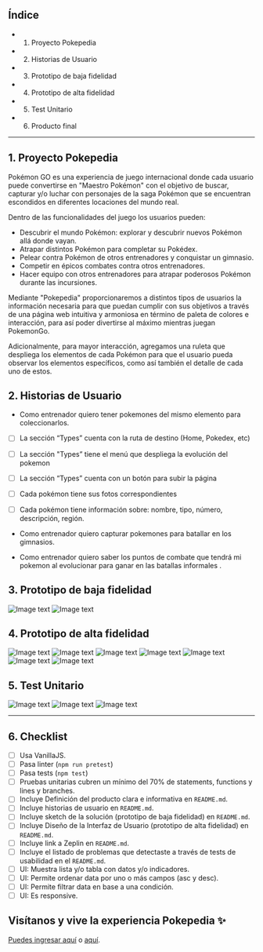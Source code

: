## Índice

* 1. Proyecto Pokepedia
* 2. Historias de Usuario
* 3. Prototipo de baja fidelidad 
* 4. Prototipo de alta fidelidad 
* 5. Test Unitario
* 6. Producto final

***

## 1. Proyecto Pokepedia

Pokémon GO es una experiencia de juego internacional donde cada usuario puede convertirse en "Maestro Pokémon" con el objetivo de buscar, capturar y/o luchar con personajes de la saga Pokémon que se encuentran escondidos en diferentes locaciones del mundo real.

Dentro de las funcionalidades del juego los usuarios pueden:

- Descubrir el mundo Pokémon: explorar y descubrir nuevos Pokémon allá donde vayan.
- Atrapar distintos Pokémon para completar su Pokédex.
- Pelear contra Pokémon de otros entrenadores y conquistar un gimnasio.
- Competir en épicos combates contra otros entrenadores.
- Hacer equipo con otros entrenadores para atrapar poderosos Pokémon durante las incursiones.

Mediante "Pokepedia" proporcionaremos a distintos tipos de usuarios la información necesaria para que puedan cumplir con sus objetivos a través de una página web intuitiva y armoniosa en término de paleta de colores e interacción, para así poder divertirse al máximo mientras juegan PokemonGo.

Adicionalmente, para mayor interacción, agregamos una ruleta que despliega los elementos de cada Pokémon para que el usuario pueda observar los elementos específicos, como así también el detalle de cada uno de estos.


## 2. Historias de Usuario

- Como entrenador quiero tener pokemones del mismo elemento para coleccionarlos.

* [ ] La sección “Types” cuenta con la ruta de destino (Home, Pokedex, etc)
* [ ] La sección "Types” tiene el menú que despliega la evolución del pokemon
* [ ] La sección “Types” cuenta con un botón para subir la página
* [ ]  Cada pokémon tiene sus fotos correspondientes
* [ ] Cada pokémon tiene información sobre: nombre, tipo, número, descripción, región.


- Como entrenador quiero capturar pokemones para batallar en los gimnasios.


- Como entrenador quiero saber los puntos de combate que tendrá mi pokemon al evolucionar para ganar en las batallas informales .


## 3. Prototipo de baja fidelidad

![Image text](https://github.com/Ajbravoc/SCL021-data-lovers/blob/descripcion/src/imgReadMe/2.%20PBF%20index.jpeg)
![Image text](https://github.com/Ajbravoc/SCL021-data-lovers/blob/descripcion/src/imgReadMe/1.%20PBF%20types.jpeg)

## 4. Prototipo de alta fidelidad
![Image text](https://github.com/Ajbravoc/SCL021-data-lovers/blob/descripcion/src/imgReadMe/1.%20Index.png)
![Image text](https://github.com/Ajbravoc/SCL021-data-lovers/blob/descripcion/src/imgReadMe/3.%20Index.png)
![Image text](https://github.com/Ajbravoc/SCL021-data-lovers/blob/descripcion/src/imgReadMe/4.%20Index%20menú%20desplegable.png)
![Image text](https://github.com/Ajbravoc/SCL021-data-lovers/blob/descripcion/src/imgReadMe/5.%20Menú%20desplegable.png)
![Image text](https://github.com/Ajbravoc/SCL021-data-lovers/blob/descripcion/src/imgReadMe/6.%20Sección%20tipo.png)
![Image text](https://github.com/Ajbravoc/SCL021-data-lovers/blob/descripcion/src/imgReadMe/7.%20Imagenes%20por%20tipo.png)
![Image text](https://github.com/Ajbravoc/SCL021-data-lovers/blob/descripcion/src/imgReadMe/8.%20Descripción%20por%20pokemon.png)

## 5. Test Unitario

![Image text](https://github.com/Ajbravoc/SCL021-data-lovers/blob/descripcion/src/imgReadMe/1.%20Test%20inicial.png)
![Image text](https://github.com/Ajbravoc/SCL021-data-lovers/blob/descripcion/src/imgReadMe/1.1%20Test%20inicial.png)
![Image text](https://github.com/Ajbravoc/SCL021-data-lovers/blob/descripcion/src/imgReadMe/2.%20Test%20final.png)

----

## 6. Checklist

* [ ] Usa VanillaJS.
* [ ] Pasa linter (`npm run pretest`)
* [ ] Pasa tests (`npm test`)
* [ ] Pruebas unitarias cubren un mínimo del 70% de statements, functions y
  lines y branches.
* [ ] Incluye Definición del producto clara e informativa en `README.md`.
* [ ] Incluye historias de usuario en `README.md`.
* [ ] Incluye sketch de la solución (prototipo de baja fidelidad) en
  `README.md`.
* [ ] Incluye Diseño de la Interfaz de Usuario (prototipo de alta fidelidad)
  en `README.md`.
* [ ] Incluye link a Zeplin en `README.md`.
* [ ] Incluye el listado de problemas que detectaste a través de tests de
  usabilidad en el `README.md`.
* [ ] UI: Muestra lista y/o tabla con datos y/o indicadores.
* [ ] UI: Permite ordenar data por uno o más campos (asc y desc).
* [ ] UI: Permite filtrar data en base a una condición.
* [ ] UI: Es responsive.

## Visítanos y vive la experiencia Pokepedia :sparkles:
[Puedes ingresar aquí](https://ajbravoc.github.io/SCL021-data-lovers/src/index.html) o [aquí](https://francisca-rivera.github.io/SCL021-data-lovers/src/index.html).
